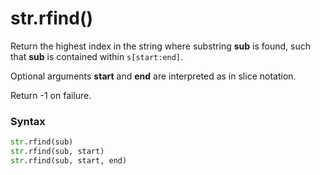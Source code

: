 # str.rfind()

Return the highest index in the string where substring **sub** is found, such that **sub** is contained within `s[start:end]`.

Optional arguments **start** and **end** are interpreted as in slice notation.

Return -1 on failure.

### Syntax

```python
str.rfind(sub)
str.rfind(sub, start)
str.rfind(sub, start, end)
```